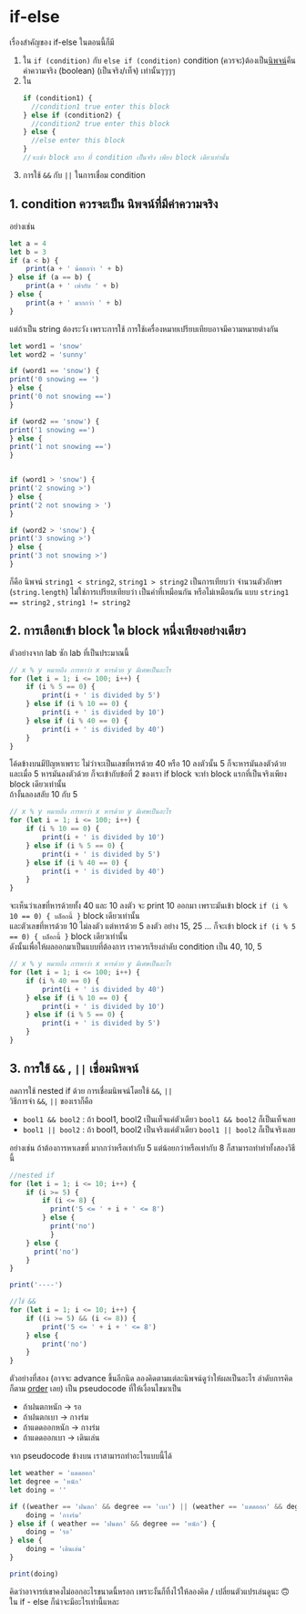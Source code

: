 # if-else 
เรื่องสำคัญของ if-else ในตอนนี้ก็มี 
1. ใน `if (condition)` กับ `else if (condition)` condition (ควรจะ)ต้องเป็น[นิพจน์](https://github.com/swu60576/cp121-notebook/blob/master/1-data.md#%E0%B8%97%E0%B8%B3%E0%B9%84%E0%B8%A1%E0%B9%80%E0%B8%A3%E0%B8%B2%E0%B8%96%E0%B8%B6%E0%B8%87%E0%B8%95%E0%B9%89%E0%B8%AD%E0%B8%87%E0%B8%84%E0%B8%B3%E0%B8%99%E0%B8%B6%E0%B8%87%E0%B9%80%E0%B8%A3%E0%B8%B7%E0%B9%88%E0%B8%AD%E0%B8%87-datatype-%E0%B8%94%E0%B9%89%E0%B8%A7%E0%B8%A2-)คืนค่าความจริง (boolean) (เป็นจริง/เท็จ) เท่านั้นๆๆๆๆ 
2. ใน  
    ```javascript
    if (condition1) {
      //condition1 true enter this block
    } else if (condition2) {
      //condition2 true enter this block
    } else {
      //else enter this block
    }
    //จะเข้า block แรก ที่ condition เป็นจริง เพียง block เดียวเท่านั้น
    ```
3. การใช้ `&&` กับ `||` ในการเชื่อม condition 

## 1. condition ควรจะเป็น นิพจน์ที่มีค่าความจริง
อย่างเช่น 
```javascript
let a = 4
let b = 3
if (a < b) {
    print(a + ' น้อยกว่า ' + b)
} else if (a == b) {
    print(a + ' เท่ากับ ' + b)
} else {
    print(a + ' มากกว่า ' + b)
}
```
แต่ถ้าเป็น string ต้องระวัง เพราะการใช้ การใช้เครื่องหมายเปรียบเทียบอาจมีความหมายต่างกัน 
```javascript
let word1 = 'snow'
let word2 = 'sunny'

if (word1 == 'snow') {
print('0 snowing == ')
} else {
print('0 not snowing ==')
}

if (word2 == 'snow') {
print('1 snowing ==')
} else {
print('1 not snowing ==')
}


if (word1 > 'snow') {
print('2 snowing >')
} else {
print('2 not snowing > ')
}

if (word2 > 'snow') {
print('3 snowing >')
} else {
print('3 not snowing >')
}
```
ก็คือ นิพจน์ `string1 < string2`, `string1 > string2` เป็นการเทียบว่า จำนวนตัวอักษร (`string.length`) ไม่ใช่การเปรียบเทียบว่า เป็นคำที่เหมือนกัน หรือไม่เหมือนกัน แบบ `string1 == string2` , `string1 != string2`

## 2. การเลือกเข้า block ใด block หนึ่งเพียงอย่างเดียว
ตัวอย่างจาก lab ซัก lab ที่เป็นประมาณนี้
```javascript
// x % y หมายถึง การหาว่า x หารด้วย y มีเศษเป็นอะไร
for (let i = 1; i <= 100; i++) {
    if (i % 5 == 0) {
        print(i + ' is divided by 5')
    } else if (i % 10 == 0) {
        print(i + ' is divided by 10')
    } else if (i % 40 == 0) {
        print(i + ' is divided by 40')
    }
}
```
โค้ดข้างบนมีปัญหาเพราะ ไม่ว่าจะเป็นเลขที่หารด้วย 40 หรือ 10 ลงตัวนั้น 5 ก็จะหารมันลงตัวด้วย <br > 
และเมื่อ 5 หารมันลงตัวด้วย ก็จะเข้ากับข้อที่ 2 ของเรา if block จะทำ block แรกที่เป็นจริงเพียง block เดียวเท่านั้น <br >
ถ้างั้นลองสลับ 10 กับ 5
```javascript
// x % y หมายถึง การหาว่า x หารด้วย y มีเศษเป็นอะไร
for (let i = 1; i <= 100; i++) {
    if (i % 10 == 0) {
        print(i + ' is divided by 10')
    } else if (i % 5 == 0) {
        print(i + ' is divided by 5')
    } else if (i % 40 == 0) {
        print(i + ' is divided by 40')
    }
}
```
จะเห็นว่าเลขที่หารด้วยทั้ง 40 และ 10 ลงตัว จะ print 10 ออกมา เพราะมันเข้า block `if (i % 10 == 0) { บล็อกนี้ }` block เดียวเท่านั้น <br > 
และตัวเลขที่หารด้วย 10 ไม่ลงตัว แต่หารด้วย 5 ลงตัว อย่าง 15, 25 ... ก็จะเข้า block `if (i % 5 == 0) { บล็อกนี้ }` block เดียวเท่านั้น <br >
ดังนั้นเพื่อให้ผลออกมาเป็นแบบที่ต้องการ เราควรเรียงลำดับ condition เป็น 40, 10, 5 
```javascript
// x % y หมายถึง การหาว่า x หารด้วย y มีเศษเป็นอะไร
for (let i = 1; i <= 100; i++) {
    if (i % 40 == 0) {
        print(i + ' is divided by 40')
    } else if (i % 10 == 0) {
        print(i + ' is divided by 10')
    } else if (i % 5 == 0) {
        print(i + ' is divided by 5')
    }
}
```
## 3. การใช้ `&&` , `||` เชื่อมนิพจน์
ลดการใช้ nested if ด้วย การเชื่อมนิพจน์โดยใช้ `&&`, `||`  <br >
วิธีการจำ `&&`, `||` ของเราก็คือ

* `bool1 && bool2` : ถ้า bool1, bool2 เป็นเท็จแค่ตัวเดียว `bool1 && bool2` ก็เป็นเท็จเลย
* `bool1 || bool2` : ถ้า bool1, bool2 เป็นจริงแค่ตัวเดียว `bool1 || bool2` ก็เป็นจริงเลย

อย่างเช่น ถ้าต้องการหาเลขที่ มากกว่าหรือเท่ากับ 5 แต่น้อยกว่าหรือเท่ากับ 8 ก็สามารถทำทำทั้งสองวิธีนี้
```javascript
//nested if
for (let i = 1; i <= 10; i++) {
    if (i >= 5) {
        if (i <= 8) {
          print('5 <= ' + i + ' <= 8')
        } else {
          print('no')
          }
    } else {
      print('no')
    }
}

print('----')

//ใช้ &&
for (let i = 1; i <= 10; i++) {
    if ((i >= 5) && (i <= 8)) {
        print('5 <= ' + i + ' <= 8')
    } else {
        print('no')
    }
}
```
ตัวอย่างที่สอง (อาจจะ advance ขึ้นอีกนิด ลองคิดตามแต่ละนิพจน์ดูว่าให้ผลเป็นอะไร ลำดับการคิดก็ตาม [order](https://docs.microsoft.com/en-us/cpp/c-language/precedence-and-order-of-evaluation?view=vs-2019) เลย) เป็น pseudocode ที่ให้เงื่อนไขมาเป็น <br />
* ถ้าฝนตกหนัก -> รอ
* ถ้าฝนตกเบา -> กางร่ม
* ถ้าแดดออกหนัก -> กางร่ม
* ถ้าแดดออกเบา -> เดินเล่น

จาก pseudocode ข้างบน เราสามารถทำอะไรแบบนี้ได้
```javascript
let weather = 'แดดออก'
let degree = 'หนัก'
let doing = ''

if ((weather == 'ฝนตก' && degree == 'เบา') || (weather == 'แดดออก' && degree == 'หนัก')) {
    doing = 'กางร่ม'
} else if ( weather == 'ฝนตก' && degree == 'หนัก') {
    doing = 'รอ' 
} else {
    doing = 'เดินเล่น'
}

print(doing)

```
คิดว่าอาจารย์เขาคงไม่ออกอะไรขนาดนี้หรอก เพราะงั้นก็ทิ้งไว้ให้ลองคิด / เปลี่ยนตัวแปรเล่นดูนะ 🙃 <br >
ใน if - else ก็น่าจะมีอะไรเท่านี้แหละ 
